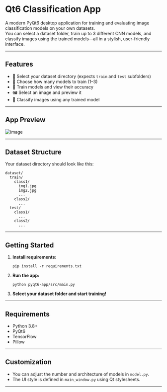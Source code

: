 # Qt6 Classification App

A modern PyQt6 desktop application for training and evaluating image classification models on your own datasets.  
You can select a dataset folder, train up to 3 different CNN models, and classify images using the trained models—all in a stylish, user-friendly interface.

---

## Features

- 📁 Select your dataset directory (expects `train` and `test` subfolders)
- 🔢 Choose how many models to train (1–3)
- 🚀 Train models and view their accuracy
- 🖼️ Select an image and preview it
- 🤖 Classify images using any trained model

---

## App Preview

![image](https://github.com/user-attachments/assets/55e4da09-6083-4bf7-9442-54989409abe3)

---

## Dataset Structure

Your dataset directory should look like this:
```
dataset/
  train/
    class1/
      img1.jpg
      img2.jpg
      ...
    class2/
      ...
  test/
    class1/
      ...
    class2/
      ...
```

---

## Getting Started

1. **Install requirements:**
    ```
    pip install -r requirements.txt
    ```

2. **Run the app:**
    ```
    python pyqt6-app/src/main.py
    ```

3. **Select your dataset folder and start training!**

---

## Requirements

- Python 3.8+
- PyQt6
- TensorFlow
- Pillow

---

## Customization

- You can adjust the number and architecture of models in `model.py`.
- The UI style is defined in `main_window.py` using Qt stylesheets.

---
